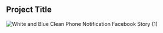 ## Project Title
![White and Blue Clean Phone Notification Facebook Story (1)](https://github.com/sahaaru/Kotlin_calculator/assets/110407606/5e197db4-b3ef-4b57-a896-8b0bee804191)

